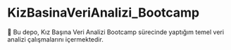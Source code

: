 # KizBasinaVeriAnalizi_Bootcamp
📘 Bu depo, Kız Başına Veri Analizi Bootcamp sürecinde yaptığım temel veri analizi çalışmalarını içermektedir.

